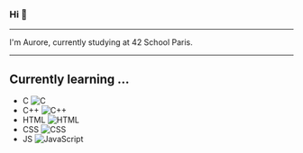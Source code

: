 ### Hi 👋
***
I'm Aurore, currently studying at 42 School Paris.
***
## Currently learning ...
- C  ![C](https://img.shields.io/badge/C-00599C?style=for-the-badge&logo=c&logoColor=white)
- C++  ![C++](https://img.shields.io/badge/C++-00599C?style=for-the-badge&logo=c%2B%2B&logoColor=white)
- HTML  ![HTML](https://img.shields.io/badge/HTML5-E34F26?style=for-the-badge&logo=html5&logoColor=white)
- CSS  ![CSS](https://img.shields.io/badge/CSS3-1572B6?style=for-the-badge&logo=css3&logoColor=white)
- JS  ![JavaScript](https://img.shields.io/badge/JavaScript-F7DF1E?style=for-the-badge&logo=javascript&logoColor=black)
<!--
**aurore-dcb/aurore-dcb** is a ✨ _special_ ✨ repository because its `README.md` (this file) appears on your GitHub profile.

Here are some ideas to get you started:

- 🔭 I’m currently working on ...
- 🌱 I’m currently learning ...
- 👯 I’m looking to collaborate on ...
- 🤔 I’m looking for help with ...
- 💬 Ask me about ...
- 📫 How to reach me: ...
- 😄 Pronouns: ...
- ⚡ Fun fact: ...
-->
